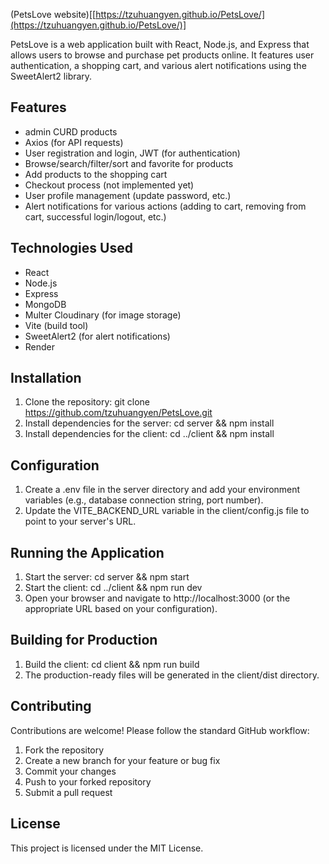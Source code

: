 (PetsLove website)[[https://tzuhuangyen.github.io/PetsLove/](https://tzuhuangyen.github.io/PetsLove/)]

PetsLove is a web application built with React, Node.js, and Express that allows users to browse and purchase pet products online. It features user authentication, a shopping cart, and various alert notifications using the SweetAlert2 library.

## Features

- admin CURD products
- Axios (for API requests)
- User registration and login, JWT (for authentication)
- Browse/search/filter/sort and favorite for products
- Add products to the shopping cart
- Checkout process (not implemented yet)
- User profile management (update password, etc.)
- Alert notifications for various actions (adding to cart, removing from cart, successful login/logout, etc.)

## Technologies Used

- React
- Node.js
- Express
- MongoDB
- Multer Cloudinary (for image storage)
- Vite (build tool)
- SweetAlert2 (for alert notifications)
- Render

## Installation

1. Clone the repository: git clone https://github.com/tzuhuangyen/PetsLove.git
2. Install dependencies for the server: cd server && npm install
3. Install dependencies for the client: cd ../client && npm install

## Configuration

1. Create a .env file in the server directory and add your environment variables (e.g., database connection string, port number).
2. Update the VITE_BACKEND_URL variable in the client/config.js file to point to your server's URL.

## Running the Application

1. Start the server: cd server && npm start
2. Start the client: cd ../client && npm run dev
3. Open your browser and navigate to http://localhost:3000 (or the appropriate URL based on your configuration).

## Building for Production

1. Build the client: cd client && npm run build
2. The production-ready files will be generated in the client/dist directory.

## Contributing

Contributions are welcome! Please follow the standard GitHub workflow:

1. Fork the repository
2. Create a new branch for your feature or bug fix
3. Commit your changes
4. Push to your forked repository
5. Submit a pull request

## License

This project is licensed under the MIT License.
